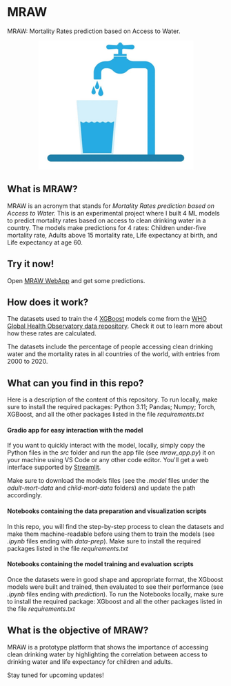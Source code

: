 # MRAW
MRAW: Mortality Rates prediction based on Access to Water.

<div style="text-align: center;">
  <img
  src="src/drinking_water.jpg"
  alt="MRAW image"
  title="Optional title"
  width="360" 
  height="300"
  style="margin: 0 auto;">
</div>

## What is MRAW?
MRAW is an acronym that stands for _Mortality Rates prediction based on Access to Water._ This is an experimental project where I built 4 ML models to predict mortality rates based on access to clean drinking water in a country. 
The models make predictions for 4 rates: Children under-five mortality rate, Adults above 15 mortality rate, Life expectancy at birth, and Life expectancy at age 60. 

## Try it now!
Open [MRAW WebApp](https://app-mraw.streamlit.app/) and get some predictions.


## How does it work?
The datasets used to train the 4 [XGBoost](https://xgboost.ai/about) models come from the [WHO Global Health Observatory data repository](https://apps.who.int/gho/data/node.home). Check it out to learn more about how these rates are calculated.  

The datasets include the percentage of people accessing clean drinking water and the mortality rates in all countries of the world, with entries from 2000 to 2020.

## What can you find in this repo?
Here is a description of the content of this repository.
To run locally, make sure to install the required packages: Python 3.11; Pandas; Numpy; Torch, XGBoost, and all the other packages listed in the file _requirements.txt_

#### Gradio app for easy interaction with the model
If you want to quickly interact with the model, locally, simply copy the Python files in the _src_ folder and run the app file (see _mraw_app.py_) it on your machine using VS Code or any other code editor.
You'll get a web interface supported by [Streamlit](https://streamlit.io/).  

Make sure to download the models files (see the _.model_ files under the _adult-mort-data_ and _child-mort-data_ folders) and update the path accordingly.

#### Notebooks containing the data preparation and visualization scripts
In this repo, you will find the step-by-step process to clean the datasets and make them machine-readable before using them to train the models (see _.ipynb_ files ending with _data-prep_). 
Make sure to install the required packages listed in the file _requirements.txt_

#### Notebooks containing the model training and evaluation scripts
Once the datasets were in good shape and appropriate format, the XGboost models were built and trained, then evaluated to see their performance (see _.ipynb_ files ending with _prediction_).
To run the Notebooks locally, make sure to install the required package: XGboost and all the other packages listed in the file _requirements.txt_

## What is the objective of MRAW?
MRAW is a prototype platform that shows the importance of accessing clean drinking water by highlighting the correlation between access to drinking water and life expectancy for children and adults.

Stay tuned for upcoming updates!
